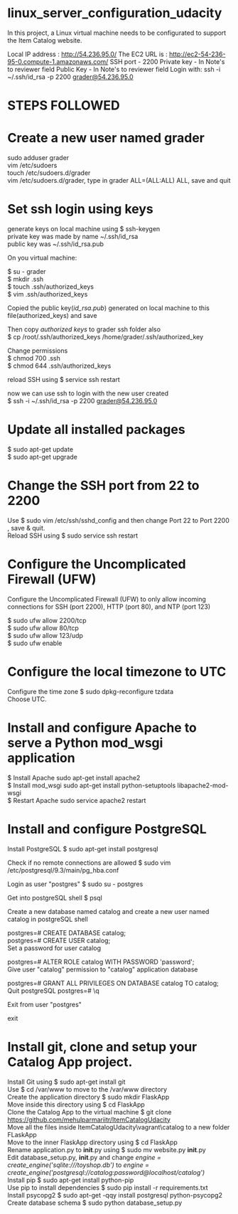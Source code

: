 # linux_server_configuration_udacity
In this project, a Linux virtual machine needs to be configurated to support the Item Catalog website.

Local IP address : http://54.236.95.0/
The EC2 URL is : http://ec2-54-236-95-0.compute-1.amazonaws.com/
SSH port - 2200
Private key - In Note's to reviewer field
Public Key - In Note's to reviewer field
Login with: ssh -i ~/.ssh/id_rsa -p 2200 grader@54.236.95.0

# STEPS FOLLOWED

# Create a new user named grader
sudo adduser grader <br />
vim /etc/sudoers <br />
touch /etc/sudoers.d/grader <br />
vim /etc/sudoers.d/grader, type in grader ALL=(ALL:ALL) ALL, save and quit <br />

# Set ssh login using keys
generate keys on local machine using $ ssh-keygen <br />
private key was made by name ~/.ssh/id_rsa <br />
public key was  ~/.ssh/id_rsa.pub <br />

On you virtual machine: <br />

$ su - grader <br />
$ mkdir .ssh <br />
$ touch .ssh/authorized_keys <br />
$ vim .ssh/authorized_keys <br />

Copied the public key(*id_rsa.pub*) generated on local machine to this file(authorized_keys) and save <br />

Then copy *authorized keys* to grader ssh folder also <br />
$ cp /root/.ssh/authorized_keys /home/grader/.ssh/authorized_key

Change permissions <br />
$ chmod 700 .ssh <br />
$ chmod 644 .ssh/authorized_keys <br />


reload SSH using $ service ssh restart <br />

now we can use ssh to login with the new user created <br />
$ ssh -i ~/.ssh/id_rsa -p 2200 grader@54.236.95.0 <br />

# Update all installed packages
$ sudo apt-get update <br />
$ sudo apt-get upgrade <br />

# Change the SSH port from 22 to 2200
Use $ sudo vim /etc/ssh/sshd_config and then change Port 22 to Port 2200 , save & quit. <br />
Reload SSH using $ sudo service ssh restart <br />

# Configure the Uncomplicated Firewall (UFW) 
Configure the Uncomplicated Firewall (UFW) to only allow incoming connections for SSH (port 2200), HTTP (port 80), and NTP (port 123) <br />

$ sudo ufw allow 2200/tcp <br />
$ sudo ufw allow 80/tcp <br />
$ sudo ufw allow 123/udp <br />
$ sudo ufw enable  <br />

# Configure the local timezone to UTC
Configure the time zone $ sudo dpkg-reconfigure tzdata <br />
Choose UTC. <br />

# Install and configure Apache to serve a Python mod_wsgi application
$ Install Apache sudo apt-get install apache2 <br />
$ Install mod_wsgi sudo apt-get install python-setuptools libapache2-mod-wsgi <br />
$ Restart Apache sudo service apache2 restart <br />

# Install and configure PostgreSQL
Install PostgreSQL $ sudo apt-get install postgresql <br />

Check if no remote connections are allowed $ sudo vim /etc/postgresql/9.3/main/pg_hba.conf <br />

Login as user "postgres" $ sudo su - postgres <br />

Get into postgreSQL shell  $ psql <br />

Create a new database named catalog and create a new user named catalog in postgreSQL shell <br />

postgres=# CREATE DATABASE catalog; <br />
postgres=# CREATE USER catalog; <br />
Set a password for user catalog <br />

postgres=# ALTER ROLE catalog WITH PASSWORD 'password'; <br />
Give user "catalog" permission to "catalog" application database <br />

postgres=# GRANT ALL PRIVILEGES ON DATABASE catalog TO catalog; <br />
Quit postgreSQL postgres=# \q <br />

Exit from user "postgres" <br />

exit <br />

# Install git, clone and setup your Catalog App project.
Install Git using $ sudo apt-get install git <br /> 
Use $ cd /var/www     to move to the /var/www directory <br />
Create the application directory $ sudo mkdir FlaskApp <br />
Move inside this directory using $ cd FlaskApp <br />
Clone the Catalog App to the virtual machine $ git clone https://github.com/mehulparmariitr/ItemCatalogUdacity <br />
Move all the files inside ItemCatalogUdacity\vagrant\catalog to a new folder FLaskApp <br />
Move to the inner FlaskApp directory using $ cd FlaskApp <br />
Rename application.py to __init__.py using $ sudo mv website.py __init__.py <br />
Edit database_setup.py, __init__.py and change *engine = create_engine('sqlite:///toyshop.db')* to *engine = create_engine('postgresql://catalog:password@localhost/catalog')* <br />
Install pip $ sudo apt-get install python-pip <br />
Use pip to install dependencies $ sudo pip install -r requirements.txt <br />
Install psycopg2 $ sudo apt-get -qqy install postgresql python-psycopg2 <br />
Create database schema $ sudo python database_setup.py <br />



